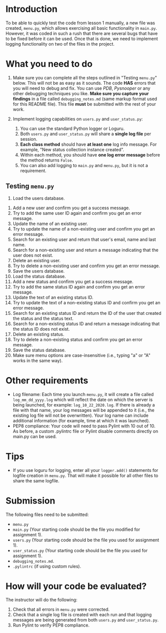 # Introduction #

To be able to quickly test the code from lesson 1 manually, a new file was created, ``menu.py``, which allows exercising all basic functionality in ``main.py``. However, it was coded in such a rush that there are several bugs that have to be fixed before it can be used. Once that is done, we need to implement logging functionality on two of the files in the project.

# What you need to do #

1. Make sure you can complete all the steps outlined in "Testing ``menu.py``" below.
This will not be as easy as it sounds.
The code **HAS** errors that you will need to debug and fix.
You can use *PDB*, *Pysnooper* or any other debugging techniques you like.
**Make sure you capture your findings** in a file called
``debugging_notes.md`` (same markup format used for this README file). This file **must** be submitted with the rest of your work.

1. Implement logging capabilities on ``users.py`` and ``user_status.py``:
    1. You can use the standard Python logger or Loguru.
    1. Both ``users.py`` and ``user_status.py`` will share a **single log file** per session.
    1. **Each class method** should have **at least one** log info message. For example, "New status collection instance created".
    1. Within each method, you should have **one log error message** before the method returns ``False``.
    1. You can also add logging to ``main.py`` and ``menu.py``, but it is not a requirement.

## Testing ``menu.py`` ##

1. Load the users database. 
<!-- done -->
1. Add a new user and confirm you get a success message.
1. Try to add the same user ID again and confirm you get an error message.
1. Update the name of an existing user.
1. Try to update the name of a non-existing user and confirm you get an error message.
1. Search for an existing user and return that user's email, name and last name.
1. Search for a non-existing user and return a message indicating that the user does not exist.
1. Delete an existing user.
1. Try to delete a non-existing user and confirm you get an error message.
1. Save the users database.
1. Load the status database.
1. Add a new status and confirm you get a success message.
1. Try to add the same status ID again and confirm you get an error message.
1. Update the text of an existing status ID.
1. Try to update the text of a non-existing status ID and confirm you get an error message.
1. Search for an existing status ID and return the ID of the user that created the status and the status text.
1. Search for a non-existing status ID and return a message indicating that the status ID does not exist.
1. Delete an existing status.
1. Try to delete a non-existing status and confirm you get an error message.
1. Save the status database.
1. Make sure menu options are case-insensitive (i.e., typing "a" or "A" works in the same way).

# Other requirements #

* Log filename: Each time you launch ``menu.py``, it will create a file called ``log_mm_dd_yyyy.log`` which will reflect the date on which the server is being launched, for example: ``log_10_22_2020.log``. If there is already a file with that name, your log messages will be appended to it (i.e., the existing log file will not be overwritten). Your log name can include additional information (for example, time at which it was launched).
* PEP8 compliance: Your code will need to pass Pylint with 10 out of 10. As before, a custom .pylintrc file or Pylint disable comments directly on main.py can be used.
	
# Tips #

* If you use loguru for logging, enter all your ``logger.add()`` statements for logfile creation in ``menu.py``. That will make it possible for all other files to share the same logfile.

# Submission #

The following files need to be submitted:

* ``menu.py``
* ``main.py`` (Your starting code should be the file you modified for assignment 1).
* ``users.py`` (Your starting code should be the file you used for assignment 1).
* ``user_status.py`` (Your starting code should be the file you used for assignment 1).
* ``debugging_notes.md``.
* ``.pylintrc`` (if using custom rules).

# How will your code be evaluated? #

The instructor will do the following:

1. Check that all errors in ``menu.py`` were corrected.
1. Check that a single log file is created with each run and that logging messages are being generated from both ``users.py`` and ``user_status.py``.
1. Run Pylint to verify PEP8 compliance.
